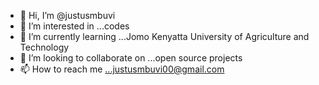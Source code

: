 - 👋 Hi, I’m @justusmbuvi
- 👀 I’m interested in ...codes
- 🌱 I’m currently learning ...Jomo Kenyatta University of Agriculture and Technology
- 💞️ I’m looking to collaborate on ...open source projects
- 📫 How to reach me ...justusmbuvi00@gmail.com


<!---
justusmbuvi/justusmbuvi is a ✨ special ✨ repository because its `README.md` (this file) appears on your GitHub profile.
You can click the Preview link to take a look at your changes.
--->
